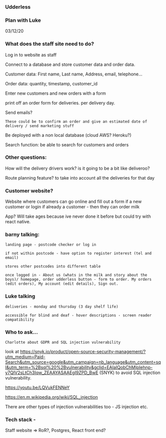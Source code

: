 ### Udderless

### Plan with Luke

03/12/20

### What does the staff site need to do? 

  Log in to website as staff

  Connect to a database and store customer data and order data.

  Customer data: First name, Last name, Address, email, telephone...

  Order data: quantity, timestamp, customer_id

  Enter new customers and new orders with a form

  print off an order form for deliveries. per delivery day.

  Send emails?

    These could be to confirm an order and give an estimated date of delivery / send marketing stuff

  Be deployed with a non local database (cloud AWS? Heroku?)

  Search function: be able to search for customers and orders

### Other questions: 

How will the delivery drivers work? is it going to be a bit like deliveroo?

Route planning feature? to take into account all the deliveries for that day

### Customer website?

  Website where customers can go online and fill out a form if a new customer or login if already a customer - then they can order milk

  App? Will take ages because ive never done it before but could try with react native. 

### barny talking:

    landing page - postcode checker or log in

    if not within postcode - have option to register interest (tel and email)

    stores other postcodes into different table

    once logged in - About us (whats in the milk and story about the boys)/ homepage, order udderless button - form to order. My orders (edit orders), My account (edit details), Sign out.

### Luke talking

    deliveries - monday and thursday (3 day shelf life)

    accessible for blind and deaf - hover descriptions - screen reader compatibility

### Who to ask...

    Charlotte about GDPR and SQL injection vulnerability


look at https://snyk.io/product/open-source-security-management/?utm_medium=Paid-Search&utm_source=google&utm_campaign=nb_language&utm_content=sql&utm_term=%2Bsql%20%2Bvulnerability&gclid=EAIaIQobChMIpIehnp-y7QIV2sLtCh3Iqw_ZEAAYASAAEgI9ZPD_BwE (SNYK) to avoid SQL injection vulnerability.

https://youtu.be/LQVukFENNeY

https://en.m.wikipedia.org/wiki/SQL_injection

There are other types of injection vulnerabilities too - JS injection etc.





### Tech stack - 

  Staff website => RoR?, Postgres, React front end?